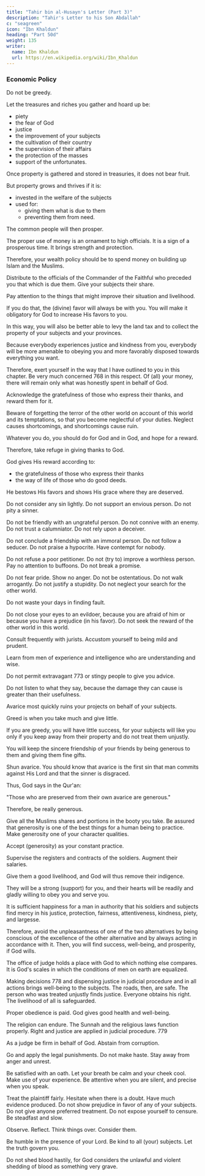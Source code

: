 ```yaml
---
title: "Tahir bin al-Husayn's Letter (Part 3)"
description: "Tahir's Letter to his Son Abdallah"
c: "seagreen"
icon: "Ibn Khaldun"
heading: "Part 50d"
weight: 135
writer:
  name: Ibn Khaldun
  url: https://en.wikipedia.org/wiki/Ibn_Khaldun
---
```



### Economic Policy

Do not be greedy.

Let the treasures and riches you gather and hoard up be:
- piety
- the fear of God
- justice
- the improvement of your subjects
- the cultivation of their country
- the supervision of their affairs
- the protection of the masses
- support of the unfortunates. 

Once property is gathered and stored in treasuries, it does not bear fruit. 

But property grows and thrives if it is:
- invested in the welfare of the subjects
- used for:
  - giving them what is due to them
  - preventing them from need. 

The common people will then prosper. 

The proper use of money is an ornament to high officials. It is a sign of a prosperous time. It brings strength and protection. 

Therefore, your wealth policy should be to spend money on building up Islam and the Muslims.

 <!-- let it be your way of gathering up treasures to   -->

Distribute to the officials of the Commander of the Faithful who preceded you that which is due them. Give your subjects their share. 

Pay attention to the things that might improve their situation and livelihood. 

If you do that, the (divine) favor will always be with you. You will make it obligatory for God to increase His favors to you. 

In this way, you will also be better able to levy the land tax and to collect the property of your subjects and your provinces. 

Because everybody experiences justice and kindness from you, everybody will be more amenable to obeying you and more favorably disposed towards everything you want. 

Therefore, exert yourself in the way that I have outlined to you in this chapter. Be very much concerned 768 in this respect. Of (all) your money, there will remain only what was honestly spent in behalf of God.

Acknowledge the gratefulness of those who express their thanks, and reward them for it.

Beware of forgetting the terror of the other world on account of this world and its temptations, so that you become neglectful of your duties. Neglect causes shortcomings, and shortcomings cause ruin.

Whatever you do, you should do for God and in God, and hope for a reward.

 <!-- God has poured His favors upon you in this world and showed you His bounty.  -->

Therefore, take refuge in giving thanks to God.

<!-- Rely on Him, and He will give you more good things and benefactions.  -->

God gives His reward according to:
- the gratefulness of those who express their thanks
- the way of life of those who do good deeds.

He bestows His favors and shows His grace where they are deserved.<!-- 770 -->

Do not consider any sin lightly. Do not support an envious person. Do not
pity a sinner. 

Do not be friendly with an ungrateful person. Do not connive with an enemy. Do not trust a calumniator. Do not rely upon a deceiver. 

Do not conclude a friendship with an immoral person. Do not follow a seducer. Do not praise a hypocrite. Have contempt for nobody. 

Do not refuse a poor petitioner. Do not (try to) improve a worthless person. Pay no attention to buffoons. Do not break a promise.

<!-- 771 772 -->
Do not fear pride. Show no anger. Do not be ostentatious. Do not walk arrogantly. Do not justify a stupidity. Do not neglect your search for the other world.

Do not waste your days in finding fault. 

Do not close your eyes to an evildoer, because you are afraid of him or because you have a prejudice (in his favor). Do not seek the reward of the other world in this world. 

Consult frequently with jurists. Accustom yourself to being mild and prudent. 

Learn from men of experience and intelligence who are understanding and wise.

Do not permit extravagant 773 or stingy people to give you advice. 

Do not listen to what they say, because the damage they can cause is greater than their usefulness. 

Avarice most quickly ruins your projects on behalf of your subjects. 

Greed is when you take much and give little. 

If you are greedy, you will have little success, for your subjects will like you only if you keep away from their property and do not treat them unjustly.

You will keep the sincere friendship of your friends by being generous to them and giving them fine gifts. 

Shun avarice. You should know that avarice is the first sin that man commits against His Lord and that the sinner is disgraced. 

Thus, God says in the Qur'an: 

"Those who are preserved from their own avarice are generous."

Therefore, be really generous.

Give all the Muslims shares and portions in the booty you take. Be assured that generosity is one of the best things for a human being to practice. Make generosity one of your character qualities. 

Accept (generosity) as your constant practice. 

Supervise the registers and contracts of the soldiers. Augment their salaries.

Give them a good livelihood, and God will thus remove their indigence.

They will be a strong (support) for you, and their hearts will be readily and gladly willing to obey you and serve you. 

It is sufficient happiness for a man in authority that his soldiers and subjects find mercy in his justice, protection, fairness, attentiveness, kindness, piety, and largesse.

Therefore, avoid the unpleasantness of one of the two alternatives by being conscious of the excellence of the other alternative and by always acting in accordance with it. Then, you will find success, well-being, and prosperity, if God wills.

The office of judge holds a place with God to which nothing else compares. It is God's scales in which the conditions of men on earth are equalized. 

Making decisions 778 and dispensing justice in judicial procedure and in all actions brings well-being to the subjects. The roads, then, are safe. The person who was treated unjustly finds justice. Everyone obtains his right. The livelihood of all is safeguarded. 

Proper obedience is paid. God gives good health and well-being.

The religion can endure. The Sunnah and the religious laws function properly. Right and justice are applied in judicial procedure. 779

As a judge be firm in behalf of God. Abstain from corruption.<!-- 780 --> 

Go and apply the legal punishments. Do not make haste. Stay away from anger and unrest.

Be satisfied with an oath. Let your breath be calm and your cheek cool. Make use of your experience. Be attentive when you are silent, and precise when you speak. 

Treat the plaintiff fairly. Hesitate when there is a doubt. Have much evidence produced. Do not show prejudice in favor of any of your subjects. Do not give anyone preferred treatment. Do not expose yourself to censure. Be steadfast and slow.

Observe. Reflect. Think things over. Consider them. 

Be humble in the presence of your Lord. Be kind to all (your) subjects. Let the truth govern you.

Do not shed blood hastily, for God considers the unlawful and violent shedding of blood as something very grave.



